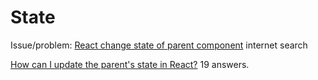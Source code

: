 # State

Issue/problem: [React change state of parent component](https://www.google.com/search?q=React+change+state+of+parent+component&oq=React+change+state+of+parent+component&aqs=chrome..69i57.9854j0j7&sourceid=chrome&ie=UTF-8) internet search

[How can I update the parent's state in React?](https://stackoverflow.com/questions/35537229/how-can-i-update-the-parents-state-in-react) 19 answers.
